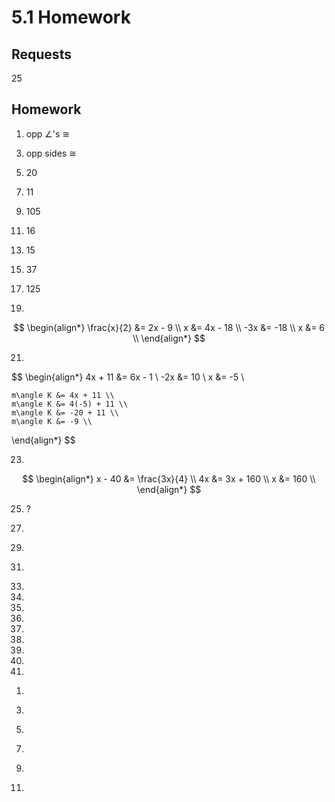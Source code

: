 # 5.1 Homework

## Requests

25

## Homework

1. opp $\angle$'s $\cong$

$$ $$

3. opp sides $\cong$

$$ $$

5. $20$

$$ $$

7. $11$

$$ $$

9. $105$

$$ $$

11. $16$

$$ $$

13. $15$

$$ $$

15. $37$

$$ $$

17. $125$

$$ $$

19.

$$
  \begin{align*}
    \frac{x}{2} &= 2x - 9 \\
              x &= 4x - 18 \\
            -3x &= -18 \\
              x &= 6 \\
  \end{align*}
$$

21.

$$
  \begin{align*}
    4x + 11 &= 6x - 1 \\
        -2x &= 10 \\
          x &= -5 \\

    m\angle K &= 4x + 11 \\
    m\angle K &= 4(-5) + 11 \\
    m\angle K &= -20 + 11 \\
    m\angle K &= -9 \\
  \end{align*}
$$

23.

$$
  \begin{align*}
    x - 40 &= \frac{3x}{4} \\
        4x &= 3x + 160 \\
         x &= 160 \\
  \end{align*}
$$

25. ?

$$ $$

27.

$$ $$

29.

$$ $$

31.

$$ $$

33.
34.
35.
36.
37.
38.
39.
40.
41.

$$ $$

1.

$$ $$

3.

$$ $$

5.

$$ $$

7.

$$ $$

9.

$$ $$

11.
